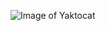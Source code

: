 ![Image of Yaktocat](https://avatars.githubusercontent.com/u/60344162?s=400&u=9bfc810063e464ea31bf5ed6641dc1432fb23156&v=4)
